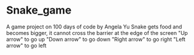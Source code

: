 # Snake_game
A game project on 100 days of code by Angela Yu
Snake gets food and becomes bigger, it cannot cross the barrier at the edge of the screen
"Up arrow" to go up
"Down arrow" to go down
"Right arrow" to go right
"Left arrow" to go left
